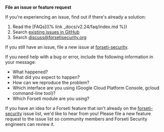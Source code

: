 **File an issue or feature request**

If you're experiencing an issue, find out if there's already a solution:

1. Read the [FAQs]({% link _docs/v2.24/faq/index.md %})
1. Search [existing issues in GitHub](https://github.com/forseti-security/forseti-security/issues)
1. Search
[discuss@forsetisecurity.org](https://groups.google.com/a/forsetisecurity.org/forum/#!forum/discuss)

If you still have an issue, file a new issue at
[forseti-security](https://github.com/forseti-security/forseti-security/issues).

If you need help with a bug or error, include the following information in your message:

* What happened?
* What did you expect to happen?
* How can we reproduce the problem?
* Which interface are you using (Google Cloud Platform Console, gcloud command-line tool)?
* Which Forseti module are you using?

If you have an idea for a Forseti feature that isn't already on the
[forseti-security](https://github.com/forseti-security/forseti-security/issues)
issue list, we'd like to hear from you! Please file a new feature request to the
issue list so community members and Forseti Security engineers can review it.
